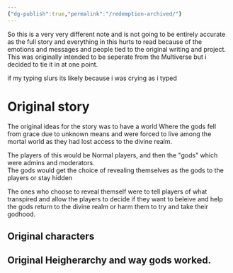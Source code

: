 ```yaml
---
{"dg-publish":true,"permalink":"/redemption-archived/"}
---
```


So this is a very very different note and is not going to be entirely accurate as the full story and everything in this hurts to read because of the emotions and messages and people tied to the original writing and project. This was originally intended to be seperate from the Multiverse but i decided to tie it in at one point.

if my typing slurs its likely because i was crying as i typed 



# Original story
 The original ideas for the story was to have a world Where the gods fell from grace due to unknown means and were forced to live among the mortal world as they had lost access to the divine realm.  

The players of this would be Normal players, and then the "gods" which were admins and moderators.  
The gods would get the choice of revealing themselves as the gods to the players or stay hidden

The ones who choose to reveal themself were to tell players of what transpired and allow the players to decide if they want to beleive and help the gods return to the divine realm or harm them to try and take their godhood.

## Original characters


## Original  Heigherarchy and way gods worked.
